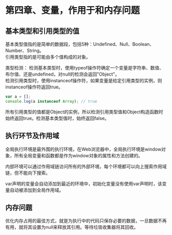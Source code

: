 # 第四章、变量，作用于和内存问题
## 基本类型和引用类型的值
基本类型值指的是简单的数据段，包括5种：Undefined、Null、Boolean、Number、String。  
引用类型指的是可能由多个值构成的对象。

类型检测：
检测基本类型时，使用typeof操作符确定一个变量是字符串、数值、布尔值、还是undefined，对null的检测会返回"Object"。  
检测引用类型时，使用instanceof操作符，如果变量是给定引用类型的实例，则instanceof操作符返回true。
```javascript
var a = [];
console.log(a instanceof Array); // true
```
所有引用类型的值都是Object的实例，所以检测引用类型值和Object构造函数时始终返回true。检测基本类型值时，始终返回false。

## 执行环节及作用域
全局执行环境是最外围的执行环境，在Web浏览器中，全局执行环境是window对象，所有全局变量和函数都是作为window对象的属性和方法创建的。

内部环境可以通过作用域链访问所有的外部环境，每个环境都可以向上搜索作用域链，但不能向下搜索。

var声明的变量会自动添加到最近的环境中，初始化变量没有使用var声明时，该变量自动被添加到全局作用域。

## 内存问题
优化内存占用的最佳方式，就是为执行中的代码只保存必要的数据，一旦数据不再有用，就将其设置为null来释放其引用。等待垃圾收集器将其回收。













